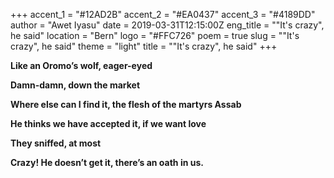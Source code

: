 +++
accent_1 = "#12AD2B"
accent_2 = "#EA0437"
accent_3 = "#4189DD"
author = "Awet Iyasu"
date = 2019-03-31T12:15:00Z
eng_title = "\"It's crazy\", he said"
location = "Bern"
logo = "#FFC726"
poem = true
slug = "\"It's crazy\", he said"
theme = "light"
title = "\"It's crazy\", he said"
+++

**Like an Oromo’s wolf, eager-eyed**

**Damn-damn, down the market**

**Where else can I find it, the flesh of the martyrs Assab**

**He thinks we have accepted it, if we want love**

**They sniffed, at most**

**Crazy! He doesn’t get it, there’s an oath in us.**
